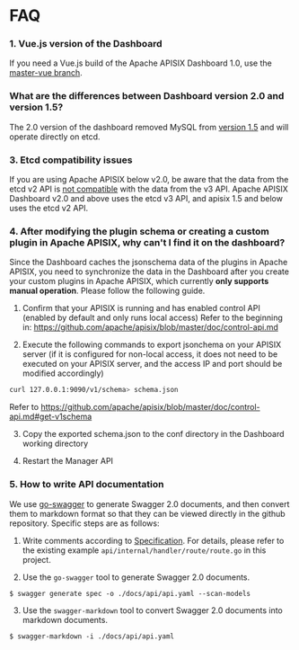 <!--
#
# Licensed to the Apache Software Foundation (ASF) under one or more
# contributor license agreements.  See the NOTICE file distributed with
# this work for additional information regarding copyright ownership.
# The ASF licenses this file to You under the Apache License, Version 2.0
# (the "License"); you may not use this file except in compliance with
# the License.  You may obtain a copy of the License at
#
#     http://www.apache.org/licenses/LICENSE-2.0
#
# Unless required by applicable law or agreed to in writing, software
# distributed under the License is distributed on an "AS IS" BASIS,
# WITHOUT WARRANTIES OR CONDITIONS OF ANY KIND, either express or implied.
# See the License for the specific language governing permissions and
# limitations under the License.
#
-->

# FAQ

### 1. Vue.js version of the Dashboard

If you need a Vue.js build of the Apache APISIX Dashboard 1.0, use the [master-vue branch](https://github.com/apache/apisix-dashboard/tree/master-vue).

### What are the differences between Dashboard version 2.0 and version 1.5?

The 2.0 version of the dashboard removed MySQL from [version 1.5](https://github.com/apache/apisix-dashboard/tree/backup-1.5-latest) and will operate directly on etcd.

### 3. Etcd compatibility issues

If you are using Apache APISIX below v2.0, be aware that the data from the etcd v2 API is [not compatible](https://etcd.io/docs/v3.4.0/op-guide/v2-migration/) with the data from the v3 API. Apache APISIX Dashboard v2.0 and above uses the etcd v3 API, and apisix 1.5 and below uses the etcd v2 API.

### 4. After modifying the plugin schema or creating a custom plugin in Apache APISIX, why can't I find it on the dashboard?

Since the Dashboard caches the jsonschema data of the plugins in Apache APISIX, you need to synchronize the data in the Dashboard after you create your custom plugins in Apache APISIX, which currently **only supports manual operation**. Please follow the following guide.

1. Confirm that your APISIX is running and has enabled control API (enabled by default and only runs local access)
Refer to the beginning in:
https://github.com/apache/apisix/blob/master/doc/control-api.md

2. Execute the following commands to export jsonchema on your APISIX server (if it is configured for non-local access, it does not need to be executed on your APISIX server, and the access IP and port should be modified accordingly)
```sh
curl 127.0.0.1:9090/v1/schema> schema.json
```
Refer to https://github.com/apache/apisix/blob/master/doc/control-api.md#get-v1schema

3. Copy the exported schema.json to the conf directory in the Dashboard working directory

4. Restart the Manager API

### 5. How to write API documentation

We use [go-swagger](https://github.com/go-swagger/go-swagger) to generate Swagger 2.0 documents, and then convert them to markdown format so that they can be viewed directly in the github repository. Specific steps are as follows:

1. Write comments according to [Specification](https://goswagger.io/use/spec.html). For details, please refer to the existing example `api/internal/handler/route/route.go` in this project.

2. Use the `go-swagger` tool to generate Swagger 2.0 documents.

```shell
$ swagger generate spec -o ./docs/api/api.yaml --scan-models
```

3. Use the `swagger-markdown` tool to convert Swagger 2.0 documents into markdown documents.

```shell
$ swagger-markdown -i ./docs/api/api.yaml
```
